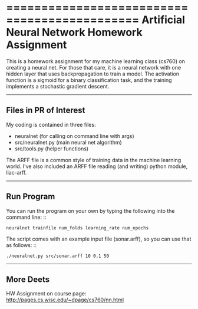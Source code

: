 =============================================
Artificial Neural Network Homework Assignment
=============================================

This is a homework assignment for my machine learning class (cs760) on creating a neural net.
For those that care, it is a neural network with one hidden layer that uses backpropagation 
to train a model. The activation function is a sigmoid for a binary classification task, 
and the training implements a stochastic gradient descent.

-----------------------
Files in PR of Interest
-----------------------

My coding is contained in three files:
- neuralnet (for calling on command line with args)
- src/neuralnet.py (main neural net algorithm)
- src/tools.py (helper functions)

The ARFF file is a common style of training data in the machine learning world. I've
also included an ARFF file reading (and writing) python module, liac-arff.

-----------
Run Program
-----------

You can run the program on your own by typing the following into the command line:
::

	neuralnet trainfile num_folds learning_rate num_epochs

The script comes with an example input file (sonar.arff), so you can use that as follows:
:: 

	./neuralnet.py src/sonar.arff 10 0.1 50

----------
More Deets
----------

HW Assignment on course page: http://pages.cs.wisc.edu/~dpage/cs760/nn.html